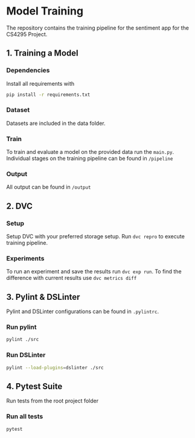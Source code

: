 # Model Training
The repository contains the training pipeline for the sentiment app for the CS4295 Project.

## 1. Training a Model
### Dependencies
Install all requirements with
```bash
pip install -r requirements.txt
```

### Dataset
Datasets are included in the data folder.

### Train
To train and evaluate a model on the provided data run the `main.py`. Individual stages on the training pipeline can be found in `/pipeline`

### Output
All output can be found in `/output`

## 2. DVC
### Setup
Setup DVC with your preferred storage setup. Run `dvc repro` to execute training pipeline.

### Experiments
To run an experiment and save the results run `dvc exp run`. To find the difference with current results use `dvc metrics diff` 


## 3. Pylint & DSLinter
Pylint and DSLinter configurations can be found in `.pylintrc`.

### Run pylint
```bash
pylint ./src
```

### Run DSLinter
```bash
pylint --load-plugins=dslinter ./src
```


## 4. Pytest Suite
Run tests from the root project folder

### Run all tests
```bash
pytest
```